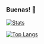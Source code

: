 ### Buenas! 👋

[![Stats](https://github-readme-stats.vercel.app/api?username=cristobalstrange&theme=synthwave&hide_rank=true&show_icons=true&hide_rank=true)](https://github.com/cristobalstrange/github-readme-stats)


[![Top Langs](https://github-readme-stats.vercel.app/api/top-langs/?username=cristobalstrange&theme=synthwave&layout=donut)](https://github.com/cristobalstrange/github-readme-stats)
<!--
**cristobalstrange/cristobalstrange** is a ✨ _special_ ✨ repository because its `README.md` (this file) appears on your GitHub profile.

Here are some ideas to get you started:

- 🔭 I’m currently working on ...
- 🌱 I’m currently learning ...
- 👯 I’m looking to collaborate on ...
- 🤔 I’m looking for help with ...
- 💬 Ask me about ...
- 📫 How to reach me: ...
- 😄 Pronouns: ...
- ⚡ Fun fact: ...
-->

